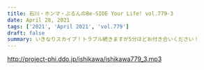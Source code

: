 ```yaml
---
title: 石川・ホンマ・ぶるんのBe-SIDE Your Life! vol.779-3
date: April 28, 2021
tags: ['2021', 'April 2021', 'vol.779']
draft: false
summary: いきなりスカイプ！トラブル続きますが5分ほどお付き合いください！
---
```


http://project-phi.ddo.jp/ishikawa/ishikawa779_3.mp3